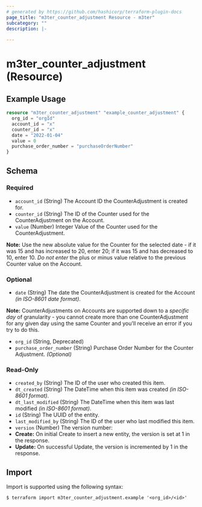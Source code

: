 ```yaml
---
# generated by https://github.com/hashicorp/terraform-plugin-docs
page_title: "m3ter_counter_adjustment Resource - m3ter"
subcategory: ""
description: |-
  
---
```


# m3ter_counter_adjustment (Resource)



## Example Usage

```terraform
resource "m3ter_counter_adjustment" "example_counter_adjustment" {
  org_id = "orgId"
  account_id = "x"
  counter_id = "x"
  date = "2022-01-04"
  value = 0
  purchase_order_number = "purchaseOrderNumber"
}
```

<!-- schema generated by tfplugindocs -->
## Schema

### Required

- `account_id` (String) The Account ID the CounterAdjustment is created for.
- `counter_id` (String) The ID of the Counter used for the CounterAdjustment on the Account.
- `value` (Number) Integer Value of the Counter used for the CounterAdjustment.

**Note:** Use the new absolute value for the Counter for the selected date - if it was 15 and has increased to 20, enter 20; if it was 15 and has decreased to 10, enter 10. *Do not enter* the plus or minus value relative to the previous Counter value on the Account.

### Optional

- `date` (String) The date the CounterAdjustment is created for the Account *(in ISO-8601 date format)*.

**Note:** CounterAdjustments on Accounts are supported down to a *specific day* of granularity - you cannot create more than one CounterAdjustment for any given day using the same Counter and you'll receive an error if you try to do this.
- `org_id` (String, Deprecated)
- `purchase_order_number` (String) Purchase Order Number for the Counter Adjustment. *(Optional)*

### Read-Only

- `created_by` (String) The ID of the user who created this item.
- `dt_created` (String) The DateTime when this item was created *(in ISO-8601 format)*.
- `dt_last_modified` (String) The DateTime when this item was last modified *(in ISO-8601 format)*.
- `id` (String) The UUID of the entity.
- `last_modified_by` (String) The ID of the user who last modified this item.
- `version` (Number) The version number:
- **Create:** On initial Create to insert a new entity, the version is set at 1 in the response.
- **Update:** On successful Update, the version is incremented by 1 in the response.

## Import

Import is supported using the following syntax:

```shell
$ terraform import m3ter_counter_adjustment.example '<org_id>/<id>'
```
